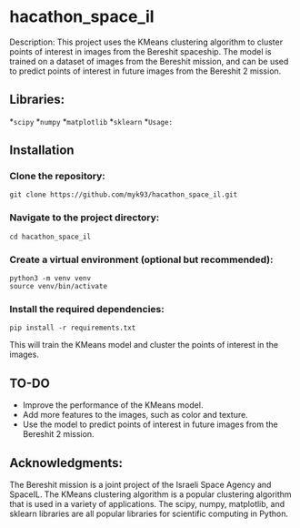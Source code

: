 # hacathon_space_il
Description: This project uses the KMeans clustering algorithm to cluster points of interest in images from the Bereshit spaceship. The model is trained on a dataset of images from the Bereshit mission, and can be used to predict points of interest in future images from the Bereshit 2 mission.

## Libraries:

*`scipy`
*`numpy`
*`matplotlib`
*`sklearn`
*`Usage:`

## Installation
### Clone the repository:
```
git clone https://github.com/myk93/hacathon_space_il.git
```

### Navigate to the project directory:
```
cd hacathon_space_il
```

### Create a virtual environment (optional but recommended):
```
python3 -m venv venv
source venv/bin/activate
```

### Install the required dependencies:
```
pip install -r requirements.txt
```


This will train the KMeans model and cluster the points of interest in the images.
## TO-DO
* Improve the performance of the KMeans model.
* Add more features to the images, such as color and texture.
* Use the model to predict points of interest in future images from the Bereshit 2 mission.

## Acknowledgments:

The Bereshit mission is a joint project of the Israeli Space Agency and SpaceIL.
The KMeans clustering algorithm is a popular clustering algorithm that is used in a variety of applications.
The scipy, numpy, matplotlib, and sklearn libraries are all popular libraries for scientific computing in Python.
